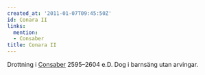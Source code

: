 ```yaml
---
created_at: '2011-01-07T09:45:50Z'
id: Conara II
links:
  mention:
  - Consaber
title: Conara II
---
```


Drottning i [Consaber] 2595–2604 e.D. Dog i barnsäng utan arvingar.

  [Consaber]: Consaber